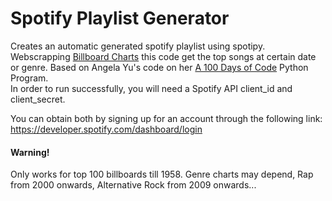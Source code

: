 <h1> Spotify Playlist Generator</h1>
Creates an automatic generated spotify playlist using spotipy. Webscrapping <a href="https://www.billboard.com/charts">Billboard Charts</a> this code get the top songs at certain date or genre.
Based on Angela Yu's code on her <a href="https://www.udemy.com/course/100-days-of-code/">A 100 Days of Code</a> Python Program.
<br>
In order to run successfully, you will need a Spotify API client_id and client_secret.

You can obtain both by signing up for an account through the following link: https://developer.spotify.com/dashboard/login


<h4> Warning! </h4>
Only works for top 100 billboards till 1958. Genre charts may depend, Rap from 2000 onwards, Alternative Rock from 2009 onwards...

